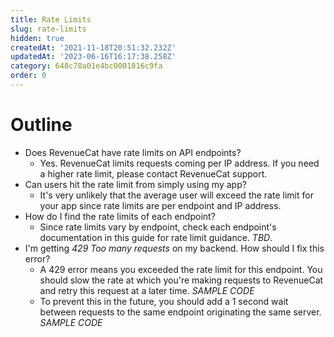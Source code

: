 ```yaml
---
title: Rate Limits
slug: rate-limits
hidden: true
createdAt: '2021-11-18T20:51:32.232Z'
updatedAt: '2023-06-16T16:17:38.258Z'
category: 648c78a01e4bc0001816c9fa
order: 0
---
```

# Outline

- Does RevenueCat have rate limits on API endpoints?
  - Yes. RevenueCat limits requests coming per IP address. If you need a higher rate limit, please contact RevenueCat support.
- Can users hit the rate limit from simply using my app?
  - It's very unlikely that the average user will exceed the rate limit for your app since rate limits are per endpoint and IP address.
- How do I find the rate limits of each endpoint?
  - Since rate limits vary by endpoint, check each endpoint's documentation in this guide for rate limit guidance. *TBD*.
- I'm getting *429 Too many requests* on my backend. How should I fix this error?
  - A 429 error means you exceeded the rate limit for this endpoint. You should slow the rate at which you're making requests to RevenueCat and retry this request at a later time. *SAMPLE CODE*
  - To prevent this in the future, you should add a 1 second wait between requests to the same endpoint originating the same server. *SAMPLE CODE*